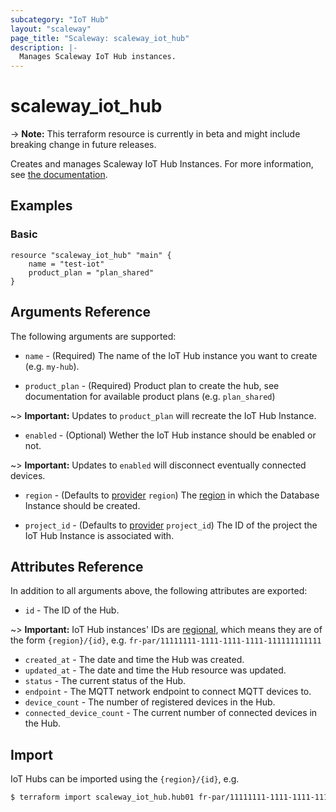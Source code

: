 ```yaml
---
subcategory: "IoT Hub"
layout: "scaleway"
page_title: "Scaleway: scaleway_iot_hub"
description: |-
  Manages Scaleway IoT Hub instances.
---
```


# scaleway_iot_hub

-> **Note:** This terraform resource is currently in beta and might include breaking change in future releases.

Creates and manages Scaleway IoT Hub Instances. For more information, see [the documentation](https://developers.scaleway.com/en/products/iot/api).

## Examples

### Basic

```hcl
resource "scaleway_iot_hub" "main" {
    name = "test-iot"
    product_plan = "plan_shared"
}
```

## Arguments Reference

The following arguments are supported:

- `name` - (Required) The name of the IoT Hub instance you want to create (e.g. `my-hub`).

- `product_plan` - (Required) Product plan to create the hub, see documentation for available product plans (e.g. `plan_shared`)

~> **Important:** Updates to `product_plan` will recreate the IoT Hub Instance.

- `enabled` - (Optional) Wether the IoT Hub instance should be enabled or not.

~> **Important:** Updates to `enabled` will disconnect eventually connected devices.

- `region` - (Defaults to [provider](../index.md#region) `region`) The [region](../guides/regions_and_zones.md#regions) in which the Database Instance should be created.

- `project_id` - (Defaults to [provider](../index.md#project_id) `project_id`) The ID of the project the IoT Hub Instance is associated with.


## Attributes Reference

In addition to all arguments above, the following attributes are exported:

- `id` - The ID of the Hub.

~> **Important:** IoT Hub instances' IDs are [regional](../guides/regions_and_zones.md#resource-ids), which means they are of the form `{region}/{id}`, e.g. `fr-par/11111111-1111-1111-1111-111111111111`

- `created_at` - The date and time the Hub was created.
- `updated_at` - The date and time the Hub resource was updated.
- `status` - The current status of the Hub.
- `endpoint` - The MQTT network endpoint to connect MQTT devices to.
- `device_count` - The number of registered devices in the Hub.
- `connected_device_count` - The current number of connected devices in the Hub.


## Import

IoT Hubs can be imported using the `{region}/{id}`, e.g.

```bash
$ terraform import scaleway_iot_hub.hub01 fr-par/11111111-1111-1111-1111-111111111111
```
